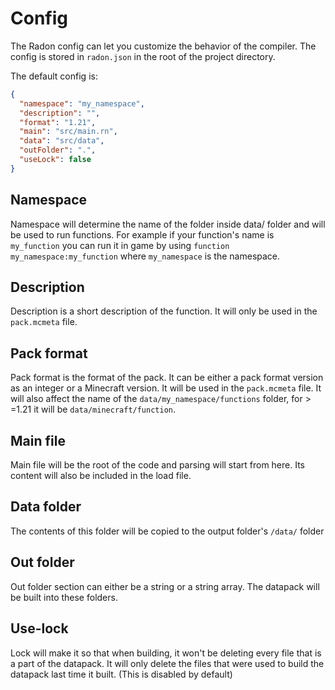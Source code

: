 # Config

The Radon config can let you customize the behavior of the compiler. The config is stored in `radon.json` in the root of
the project directory.

The default config is:

```json
{
  "namespace": "my_namespace",
  "description": "",
  "format": "1.21",
  "main": "src/main.rn",
  "data": "src/data",
  "outFolder": ".",
  "useLock": false
}
```

## Namespace

Namespace will determine the name of the folder inside data/ folder and will be used to run functions. For example if
your function's name is `my_function` you can run it in game by using `function my_namespace:my_function`
where `my_namespace` is the namespace.

## Description

Description is a short description of the function. It will only be used in the `pack.mcmeta` file.

## Pack format

Pack format is the format of the pack. It can be either a pack format version as an integer or a Minecraft version. It
will be used in the `pack.mcmeta` file. It will also affect the name of the `data/my_namespace/functions` folder, for >
=1.21 it will be `data/minecraft/function`.

## Main file

Main file will be the root of the code and parsing will start from here. Its content will also be included in the load
file.

## Data folder

The contents of this folder will be copied to the output folder's `/data/` folder

## Out folder

Out folder section can either be a string or a string array. The datapack will be built into these folders.

## Use-lock

Lock will make it so that when building, it won't be deleting every file that is a part of the datapack. It will only
delete the files that were used to build the datapack last time it built. (This is disabled by default)